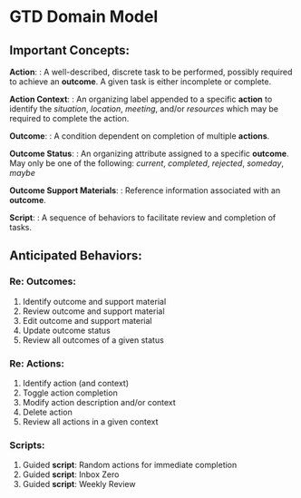 # GTD Domain Model


## Important Concepts:

**Action**:
: A well-described, discrete task to be performed, possibly required to achieve an **outcome**. A given task is either incomplete or complete. 

**Action Context**:
: An organizing label appended to a specific **action** to identify the _situation_, _location_, _meeting_, and/or _resources_ which may be required to complete the action.

**Outcome**:
: A condition dependent on completion of multiple **actions**.

**Outcome Status**:
: An organizing attribute assigned to a specific **outcome**. May only be one of the following: _current_, _completed_, _rejected_, _someday_, _maybe_

**Outcome Support Materials**:
: Reference information associated with an **outcome**.

**Script**:
: A sequence of behaviors to facilitate review and completion of tasks.


## Anticipated Behaviors:


### Re: Outcomes:

1. Identify   outcome and support material
1. Review     outcome and support material
1. Edit       outcome and support material
1. Update     outcome status
1. Review all outcomes of a given status


### Re: Actions:

1. Identify   action (and context)
1. Toggle     action completion
1. Modify     action description and/or context
1. Delete     action
1. Review all actions in a given context


### Scripts:

1. Guided **script**: Random actions for immediate completion
1. Guided **script**: Inbox Zero
1. Guided **script**: Weekly Review
